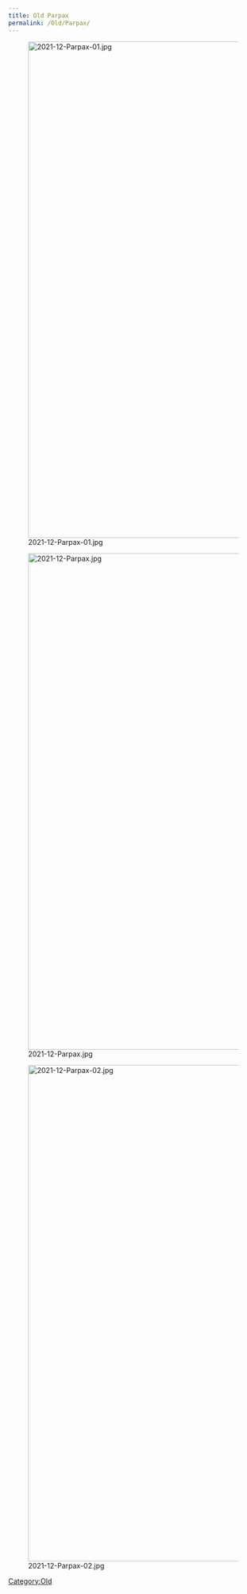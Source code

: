 ```yaml
---
title: Old Parpax
permalink: /Old/Parpax/
---
```


<figure>
<img src="2021-12-Parpax-01.jpg" title="2021-12-Parpax-01.jpg"
width="1000" />
<figcaption>2021-12-Parpax-01.jpg</figcaption>
</figure>

<figure>
<img src="2021-12-Parpax.jpg" title="2021-12-Parpax.jpg" width="1000" />
<figcaption>2021-12-Parpax.jpg</figcaption>
</figure>

<figure>
<img src="2021-12-Parpax-02.jpg" title="2021-12-Parpax-02.jpg"
width="1000" />
<figcaption>2021-12-Parpax-02.jpg</figcaption>
</figure>

[Category:Old](Category:Old "wikilink")